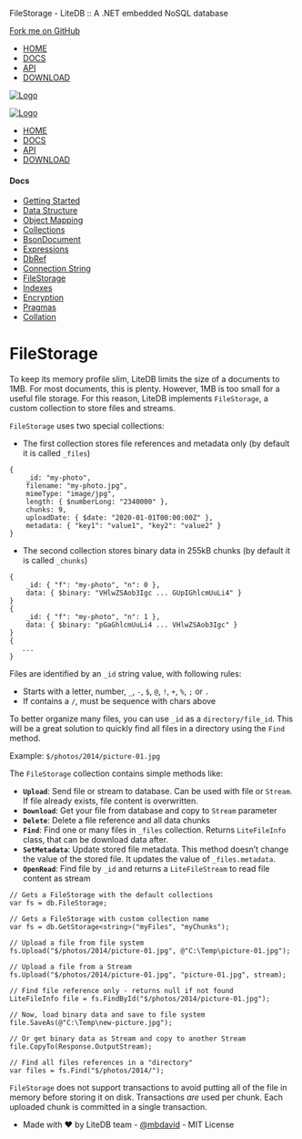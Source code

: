 FileStorage - LiteDB :: A .NET embedded NoSQL database



[Fork me on GitHub](https://github.com/mbdavid/litedb)

* [HOME](/)
* [DOCS](/docs/)
* [API](/api/)
* [DOWNLOAD](https://www.nuget.org/packages/LiteDB/)

[![Logo](/images/logo_litedb.svg)](/)

[![Logo](/images/logo_litedb.svg)](/)

* [HOME](/)
* [DOCS](/docs/)
* [API](/api/)
* [DOWNLOAD](https://www.nuget.org/packages/LiteDB/)

#### Docs

* [Getting Started](/docs/getting-started/)
* [Data Structure](/docs/data-structure/)
* [Object Mapping](/docs/object-mapping/)
* [Collections](/docs/collections/)
* [BsonDocument](/docs/bsondocument/)
* [Expressions](/docs/expressions/)
* [DbRef](/docs/dbref/)
* [Connection String](/docs/connection-string/)
* [FileStorage](/docs/filestorage/)
* [Indexes](/docs/indexes/)
* [Encryption](/docs/encryption/)
* [Pragmas](/docs/pragmas/)
* [Collation](/docs/collation/)

# FileStorage

To keep its memory profile slim, LiteDB limits the size of a documents to 1MB. For most documents, this is plenty. However, 1MB is too small for a useful file storage. For this reason, LiteDB implements `FileStorage`, a custom collection to store files and streams.

`FileStorage` uses two special collections:

* The first collection stores file references and metadata only (by default it is called `_files`)

```
{
    _id: "my-photo",
    filename: "my-photo.jpg",
    mimeType: "image/jpg",
    length: { $numberLong: "2340000" },
	chunks: 9,
    uploadDate: { $date: "2020-01-01T00:00:00Z" },
    metadata: { "key1": "value1", "key2": "value2" }
}
```

* The second collection stores binary data in 255kB chunks (by default it is called `_chunks`)

```
{
    _id: { "f": "my-photo", "n": 0 },
    data: { $binary: "VHlwZSAob3Igc ... GUpIGhlcmUuLi4" }
}
{
    _id: { "f": "my-photo", "n": 1 },
    data: { $binary: "pGaGhlcmUuLi4 ... VHlwZSAob3Igc" }
}
{
   ...
}
```

Files are identified by an `_id` string value, with following rules:

* Starts with a letter, number, `_`, `-`, `$`, `@`, `!`, `+`, `%`, `;` or `.`
* If contains a `/`, must be sequence with chars above

To better organize many files, you can use `_id` as a `directory/file_id`. This will be a great solution to quickly find all files in a directory using the `Find` method.

Example: `$/photos/2014/picture-01.jpg`

The `FileStorage` collection contains simple methods like:

* **`Upload`**: Send file or stream to database. Can be used with file or `Stream`. If file already exists, file content is overwritten.
* **`Download`**: Get your file from database and copy to `Stream` parameter
* **`Delete`**: Delete a file reference and all data chunks
* **`Find`**: Find one or many files in `_files` collection. Returns `LiteFileInfo` class, that can be download data after.
* **`SetMetadata`**: Update stored file metadata. This method doesn’t change the value of the stored file. It updates the value of `_files.metadata`.
* **`OpenRead`**: Find file by `_id` and returns a `LiteFileStream` to read file content as stream

```
// Gets a FileStorage with the default collections
var fs = db.FileStorage;

// Gets a FileStorage with custom collection name
var fs = db.GetStorage<string>("myFiles", "myChunks");

// Upload a file from file system
fs.Upload("$/photos/2014/picture-01.jpg", @"C:\Temp\picture-01.jpg");

// Upload a file from a Stream
fs.Upload("$/photos/2014/picture-01.jpg", "picture-01.jpg", stream);

// Find file reference only - returns null if not found
LiteFileInfo file = fs.FindById("$/photos/2014/picture-01.jpg");

// Now, load binary data and save to file system
file.SaveAs(@"C:\Temp\new-picture.jpg");

// Or get binary data as Stream and copy to another Stream
file.CopyTo(Response.OutputStream);

// Find all files references in a "directory"
var files = fs.Find("$/photos/2014/");
```

`FileStorage` does not support transactions to avoid putting all of the file in memory before storing it on disk. Transactions *are* used per chunk. Each uploaded chunk is committed in a single transaction.

* Made with ♥ by LiteDB team - [@mbdavid](https://twitter.com/mbdavid) - MIT License
